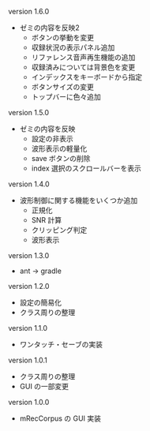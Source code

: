 version 1.6.0
* ゼミの内容を反映2
  * ボタンの挙動を変更
  * 収録状況の表示パネル追加
  * リファレンス音声再生機能の追加
  * 収録済みについては背景色を変更
  * インデックスをキーボードから指定
  * ボタンサイズの変更
  * トップバーに色々追加

version 1.5.0
* ゼミの内容を反映
  * 設定の非表示
  * 波形表示の軽量化
  * save ボタンの削除
  * index 選択のスクロールバーを表示

version 1.4.0
* 波形制御に関する機能をいくつか追加
  * 正規化
  * SNR 計算
  * クリッピング判定
  * 波形表示

version 1.3.0
* ant -> gradle

version 1.2.0
* 設定の簡易化
* クラス周りの整理

version 1.1.0
* ワンタッチ・セーブの実装

version 1.0.1
* クラス周りの整理
* GUI の一部変更

version 1.0.0
* mRecCorpus の GUI 実装

